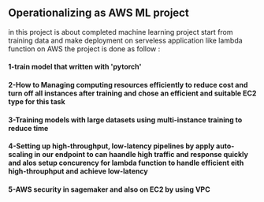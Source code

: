## Operationalizing as AWS ML project 
in this project is about completed machine learning project start from training data and make deployment on serveless application like lambda function on AWS
the project is done as follow :
#### 1-train model that written with 'pytorch'
#### 2-How to Managing computing resources efficiently to reduce cost and turn off all instances after training and chose an efficient and suitable EC2 type for this task
#### 3-Training models with large datasets using multi-instance training to reduce time 
#### 4-Setting up high-throughput, low-latency pipelines by apply auto-scaling in our endpoint to can haandle high traffic and response quickly and alos setup concurency for lambda function to handle efficient eith high-throuphput and achieve low-latency
#### 5-AWS security in sagemaker and also on EC2 by using VPC 

